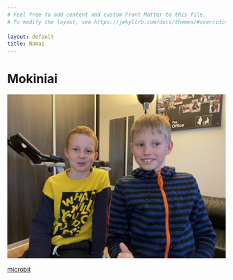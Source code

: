 ```yaml
---
# Feel free to add content and custom Front Matter to this file.
# To modify the layout, see https://jekyllrb.com/docs/themes/#overriding-theme-defaults

layout: default
title: Namai
---
```


# Mokiniai

![Mokiniai](/assets/IMG_5436.jpg "Saunuoliai")

[microbit](https://microbit.org)



